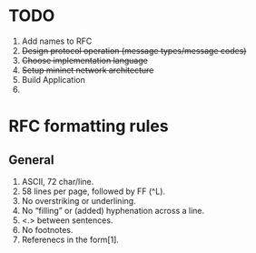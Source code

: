 # TODO
 1. Add names to RFC
 2. ~~Design protocol operation (message types/message codes)~~
 3. ~~Choose implementation language~~
 4. ~~Setup mininet network architecture~~
 5. Build Application
 6. 
# RFC formatting rules
## General
 1. ASCII, 72 char/line.  
 2. 58 lines per page, followed by FF (^L).  
 3. No overstriking or underlining.  
 4. No “filling” or (added) hyphenation across a line.  
 5. <.><sp><sp> between sentences.  
 6. No footnotes.
 7. Referenecs in the form[1].
